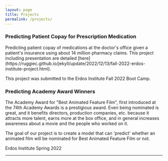 ```yaml
---
layout: page
title: Projects
permalink: /projects/
---
```


<h3>Predicting Patient Copay for Prescription Medication</h3>
Predicting patient copay of medications at the doctor's office given a patient's insurance using about 14 million pharmacy claims. This project including presentation are detailed [here](https://ruggiec.github.io/jekyll/update/2022/12/13/fall-2022-erdos-institute-project.html). 

This project was submitted to the Erdos Institute Fall 2022 Boot Camp.

<h3>Predicting Academy Award Winners</h3>
The Academy Award for "Best Animated Feature Film", first introduced at the 74th Academy Awards is a prestigious award. Even being nominated is great, and it benefits directors, production companies, etc. because it attracts more talent, earns more at the box office, and in general increases awareness about a movie and the people who worked on it.

The goal of our project is to create a model that can 'predict' whether an animated film will be nominated for Best Animated Feature Film or not.

Erdos Institute Spring 2022

***
